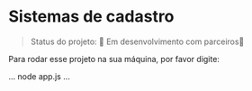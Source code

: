 # Sistemas de cadastro

> Status do projeto: :construction: Em desenvolvimento com parceiros:construction:

Para rodar esse projeto na sua máquina, por favor digite:
 
 ...
 node app.js
 ...

